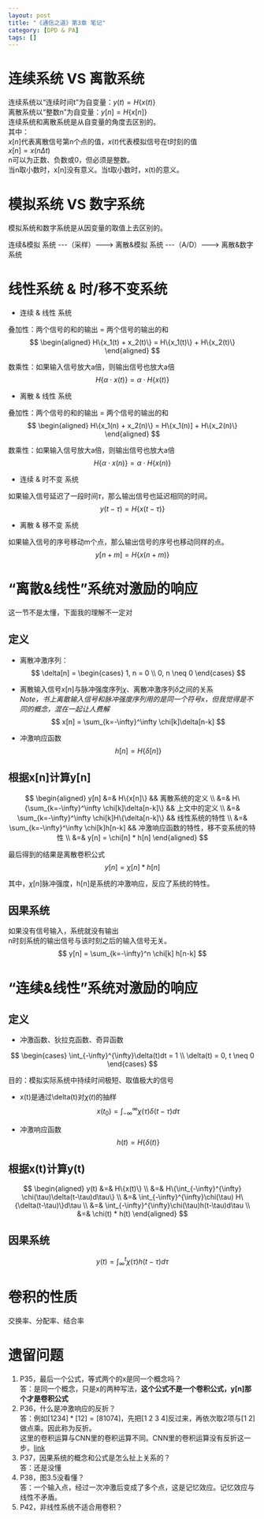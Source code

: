 ```yaml
---
layout: post
title: "《通信之道》第3章 笔记"
category: [DPD & PA]
tags: []
---
```


# 连续系统 VS 离散系统

连续系统以“连续时间t”为自变量：$y(t) = H\{x(t)\}$  
离散系统以“整数n”为自变量：$y[n] = H\{x[n]\}$  
连续系统和离散系统是从自变量的角度去区别的。  
其中：  
$x[n]$代表离散信号第n个点的值，$x(t)$代表模拟信号在t时刻的值    
$x[n] = x(n\Delta t)$  
n可以为正数、负数或0，但必须是整数。  
当n取小数时，x[n]没有意义。当t取小数时，x(t)的意义。  

<!-- more -->

# 模拟系统 VS 数字系统

模拟系统和数字系统是从因变量的取值上去区别的。  

连续&模拟 系统  ---（采样）---> 离散&模拟 系统 ---（A/D）---> 离散&数字系统  


# 线性系统 & 时/移不变系统

- 连续 & 线性 系统

叠加性：两个信号的和的输出 = 两个信号的输出的和  
$$
\begin{aligned}
H\{x_1(t) + x_2(t)\} = H\{x_1(t)\} + H\{x_2(t)\} 
\end{aligned}
$$

数乘性：如果输入信号放大a倍，则输出信号也放大a倍  
$$
H\{\alpha \cdot x(t)\} = \alpha \cdot H\{x(t)\}
$$

- 离散 & 线性 系统

叠加性：两个信号的和的输出 = 两个信号的输出的和  
$$
\begin{aligned}
H\{x_1(n) + x_2(n)\} = H\{x_1(n)] + H\{x_2(n)\} 
\end{aligned}
$$

数乘性：如果输入信号放大a倍，则输出信号也放大a倍  
$$
H\{\alpha \cdot x(n)\} = \alpha \cdot H\{x(n)\}
$$

- 连续 & 时不变 系统

如果输入信号延迟了一段时间$\tau$，那么输出信号也延迟相同的时间。  
$$
y(t-\tau) = H\{x(t - \tau)\}
$$

- 离散 & 移不变 系统

如果输入信号的序号移动m个点，那么输出信号的序号也移动同样的点。  
$$
y[n+m] = H\{x(n+m)\}
$$

# “离散&线性”系统对激励的响应

这一节不是太懂，下面我的理解不一定对  

## 定义

- 离散冲激序列：  
$$
\delta[n] = \begin{cases}
1, n = 0  \\
0, n \neq 0
\end{cases}
$$

- 离散输入信号$x[n]$与脉冲强度序列$\chi$、离散冲激序列$\delta$之间的关系  
*Note，书上离散输入信号和脉冲强度序列用的是同一个符号x，但我觉得是不同的概念，混在一起让人费解*   
$$
x[n] = \sum_{k=-\infty}^\infty \chi[k]\delta[n-k]
$$

- 冲激响应函数  
$$
h[n] = H\{\delta[n]\}
$$

## 根据x[n]计算y[n]

$$
\begin{aligned}
y[n] &=& H\{x[n]\}  && 离散系统的定义  \\
&=& H\{\sum_{k=-\infty}^\infty \chi[k]\delta[n-k]\}  &&  上文中的定义   \\
&=& \sum_{k=-\infty}^\infty \chi[k]H\{\delta[n-k]\}  &&  线性系统的特性   \\
&=& \sum_{k=-\infty}^\infty \chi[k]h[n-k]  &&  冲激响应函数的特性，移不变系统的特性  \\
&=& y[n] = \chi[n] * h[n]
\end{aligned}
$$

最后得到的结果是离散卷积公式   
$$
y[n] = \chi[n] * h[n]
$$

其中，$\chi[n]$脉冲强度，h[n]是系统的冲激响应，反应了系统的特性。  

## 因果系统

如果没有信号输入，系统就没有输出  
n时刻系统的输出信号与该时刻之后的输入信号无关。  
$$
y[n] = \sum_{k=-\infty}^n \chi[k] h[n-k]
$$

# “连续&线性”系统对激励的响应

## 定义

- 冲激函数、狄拉克函数、奇异函数  

$$
\begin{cases}
\int_{-\infty}^{\infty}\delta(t)dt = 1 \\
\delta(t) = 0, t \neq 0
\end{cases}
$$

目的：模拟实际系统中持续时间极短、取值极大的信号

- x(t)是通过\delta(t)对$\chi(t)$的抽样  
$$
x(t_0) = \int_{-\infty}^{\infty} \chi(\tau)\delta(t-\tau)d\tau
$$

- 冲激响应函数  
$$
h(t) = H\{\delta(t)\}
$$

## 根据x(t)计算y(t)

$$
\begin{aligned}
y(t) &=& H\{x(t)\} \\
&=& H\{\int_{-\infty}^{\infty} \chi(\tau)\delta(t-\tau)d\tau\}  \\
&=& \int_{-\infty}^{\infty}\chi(\tau) H\{\delta(t-\tau)\}d\tau  \\
&=& \int_{-\infty}^{\infty}\chi(\tau)h(t-\tau)d\tau  \\
&=& \chi(t) * h(t)
\end{aligned}
$$

## 因果系统

$$
y(t) = \int_{\infty}^t \chi(\tau) h(t-\tau)d\tau
$$

# 卷积的性质

交换率、分配率、结合率

# 遗留问题

1. P35，最后一个公式，等式两个的x是同一个概念吗？  
答：是同一个概念，只是x的两种写法，**这个公式不是一个卷积公式，y[n]那个才是卷积公式**  
2. P36，什么是冲激响应的反折？  
答：例如$[1 2 3 4] * [1 2] = [8 10 7 4]$，先把[1 2 3 4]反过来，再依次取2项与[1 2]做点乘。因此称为反折。  
这里的卷积运算与CNN里的卷积运算不同。CNN里的卷积运算没有反折这一步。[link](https://windmissing.github.io/Bible-DeepLearning/Chapter9/1Convolution.html)  
3. P37，因果系统的概念和公式是怎么扯上关系的？  
答：还是没懂  
4. P38，图3.5没看懂？  
答：一个输入点，经过一次冲激后变成了多个点，这是记忆效应。记忆效应与线性不矛盾。  
5. P42，非线性系统不适合用卷积？  
